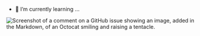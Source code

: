  
- 🌱 I’m currently learning ...
 
![Screenshot of a comment on a GitHub issue showing an image, added in the Markdown, of an Octocat smiling and raising a tentacle.](https://i.pinimg.com/originals/bd/7b/2e/bd7b2e6d9f24b7bf4f1ee543a0e4d376.gif)

<!---
Ichkko/Ichkko is a ✨ special ✨ repository because its `README.md` (this file) appears on your GitHub profile.
You can click the Preview link to take a look at your changes.
--->
